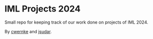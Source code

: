 # IML Projects 2024

Small repo for keeping track of our work done on projects of IML 2024.

By [cwernke](https://github.com/AnAnnoyingCat) and [jsudar](https://github.com/0udeis).
